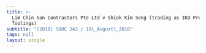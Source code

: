 ```yaml
---
title: >-
  Lim Chin San Contractors Pte Ltd v Shiok Kim Seng (trading as IKO Precision
  Toolings)
subtitle: "[2010] SGHC 243 / 19\_August\_2010"
tags: null
layout: single
---
```


